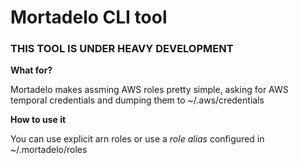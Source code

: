 # Mortadelo CLI tool

### THIS TOOL IS UNDER HEAVY DEVELOPMENT ###

**What for?**

Mortadelo makes assming AWS roles pretty simple, asking for AWS temporal credentials and dumping them to ~/.aws/credentials

**How to use it**

You can use explicit arn roles or use a _role alias_ configured in ~/.mortadelo/roles
